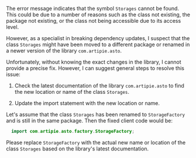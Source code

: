 The error message indicates that the symbol `Storages` cannot be found. This could be due to a number of reasons such as the class not existing, the package not existing, or the class not being accessible due to its access level. 

However, as a specialist in breaking dependency updates, I suspect that the class `Storages` might have been moved to a different package or renamed in a newer version of the library `com.artipie.asto`. 

Unfortunately, without knowing the exact changes in the library, I cannot provide a precise fix. However, I can suggest general steps to resolve this issue:

1. Check the latest documentation of the library `com.artipie.asto` to find the new location or name of the class `Storages`. 

2. Update the import statement with the new location or name.

Let's assume that the class `Storages` has been renamed to `StorageFactory` and is still in the same package. Then the fixed client code would be:

```java
  import com.artipie.asto.factory.StorageFactory;
```

Please replace `StorageFactory` with the actual new name or location of the class `Storages` based on the library's latest documentation.